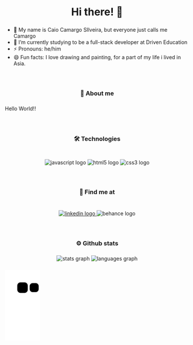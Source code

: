 <h1 align="center">Hi there! 🐉</h1>

###
- 👋 My name is Caio Camargo SIlveira, but everyone just calls me Camargo
- 🌱 I’m currently studying to be a full-stack developer at Driven Education
- ⚡ Pronouns: he/him
- 😄 Fun facts: I love drawing and painting, for a part of my life i lived in Asia.
###

<br clear="both">

<h3 align="center">📜 About me</h3>

###

<p align="left">Hello World!!</p>

###

<br clear="both">

<h3 align="center">🛠  Technologies</h3>

###

<br clear="both">

<div align="center">
  <img src="https://cdn.jsdelivr.net/gh/devicons/devicon/icons/javascript/javascript-original.svg" height="30" width="42" alt="javascript logo"  />
  <img src="https://cdn.jsdelivr.net/gh/devicons/devicon/icons/html5/html5-original.svg" height="30" width="42" alt="html5 logo"  />
  <img src="https://cdn.jsdelivr.net/gh/devicons/devicon/icons/css3/css3-original.svg" height="30" width="42" alt="css3 logo"  />
</div>

###

<br clear="both">

<h3 align="center">📧  Find me at</h3>

###

<br clear="both">

<div align="center">
  <a href="https://www.linkedin.com/in/caio-camargo-1a4009213/" target="_blank">
    <img src="https://img.shields.io/static/v1?message=LinkedIn&logo=linkedin&label=&color=0077B5&logoColor=white&labelColor=&style=for-the-badge" height="35" alt="linkedin logo"  />
  </a>
  <img src="https://img.shields.io/static/v1?message=Behance&logo=behance&label=&color=1769ff&logoColor=white&labelColor=&style=for-the-badge" height="35" alt="behance logo"  />
</div>

###

<br clear="both">

<h3 align="center">⚙️ Github stats</h3>

###

<div align="center">
  <img src="https://github-readme-stats.vercel.app/api?hide_title=false&hide_rank=false&show_icons=true&include_all_commits=true&count_private=true&disable_animations=false&theme=shades-of-purple&locale=en&hide_border=false&username=C-Macargo" height="150" alt="stats graph"  />
  <img src="https://github-readme-stats.vercel.app/api/top-langs?locale=en&hide_title=false&layout=compact&card_width=320&langs_count=5&theme=synthwave&hide_border=false&username=C-Macargo" height="150" alt="languages graph"  />
</div>

###

![Snake animation](https://github.com/C-Macargo/C-Macargo/blob/output/github-contribution-grid-snake.svg)


###

